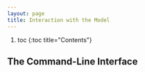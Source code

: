 ```yaml
---
layout: page
title: Interaction with the Model
---
```


1. toc
{:toc title="Contents"}

## The Command-Line Interface